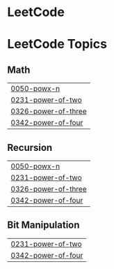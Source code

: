 # LeetCode
<!---LeetCode Topics Start-->
# LeetCode Topics
## Math
|  |
| ------- |
| [0050-powx-n](https://github.com/varunpant18/LeetCode/tree/master/0050-powx-n) |
| [0231-power-of-two](https://github.com/varunpant18/LeetCode/tree/master/0231-power-of-two) |
| [0326-power-of-three](https://github.com/varunpant18/LeetCode/tree/master/0326-power-of-three) |
| [0342-power-of-four](https://github.com/varunpant18/LeetCode/tree/master/0342-power-of-four) |
## Recursion
|  |
| ------- |
| [0050-powx-n](https://github.com/varunpant18/LeetCode/tree/master/0050-powx-n) |
| [0231-power-of-two](https://github.com/varunpant18/LeetCode/tree/master/0231-power-of-two) |
| [0326-power-of-three](https://github.com/varunpant18/LeetCode/tree/master/0326-power-of-three) |
| [0342-power-of-four](https://github.com/varunpant18/LeetCode/tree/master/0342-power-of-four) |
## Bit Manipulation
|  |
| ------- |
| [0231-power-of-two](https://github.com/varunpant18/LeetCode/tree/master/0231-power-of-two) |
| [0342-power-of-four](https://github.com/varunpant18/LeetCode/tree/master/0342-power-of-four) |
<!---LeetCode Topics End-->